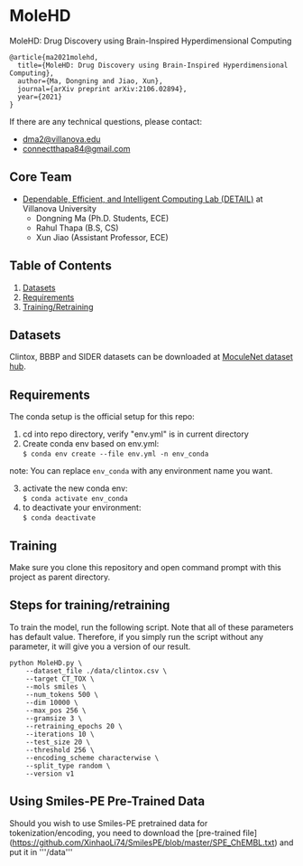 # MoleHD
MoleHD: Drug Discovery using Brain-Inspired Hyperdimensional Computing

```
@article{ma2021molehd,
  title={MoleHD: Drug Discovery using Brain-Inspired Hyperdimensional Computing},
  author={Ma, Dongning and Jiao, Xun},
  journal={arXiv preprint arXiv:2106.02894},
  year={2021}
}
```

If there are any technical questions, please contact:
* dma2@villanova.edu
* connectthapa84@gmail.com

## Core Team

* [Dependable, Efficient, and Intelligent Computing Lab (DETAIL)](https://vu-detail.github.io/) at Villanova University
  	* Dongning Ma (Ph.D. Students, ECE)
	* Rahul Thapa (B.S, CS)
  	* Xun Jiao (Assistant Professor, ECE)


## Table of Contents
1. [Datasets](#Datasets)
2. [Requirements](#Requirements)
3. [Training/Retraining](#Training)

## Datasets

 Clintox, BBBP and SIDER datasets can be downloaded at [MoculeNet dataset hub](https://moleculenet.org/datasets-1).


## Requirements

The conda setup is the official setup for this repo:

1. cd into repo directory, verify "env.yml" is in current directory
2. Create conda env based on env.yml:  
`$ conda env create --file env.yml -n env_conda`

note: You can replace `env_conda` with any environment name you want. 

3. activate the new conda env:  
`$ conda activate env_conda` 
4. to deactivate your environment:   
`$ conda deactivate`  

## Training
Make sure you clone this repository and open command prompt with this project as parent directory. 

## Steps for training/retraining
To train the model, run the following script. Note that all of these parameters has default value. Therefore, if you simply run the script without any parameter, it will give you a version of our result. 
```
python MoleHD.py \
    --dataset_file ./data/clintox.csv \
    --target CT_TOX \
    --mols smiles \
    --num_tokens 500 \
    --dim 10000 \
    --max_pos 256 \
    --gramsize 3 \
    --retraining_epochs 20 \
    --iterations 10 \
    --test_size 20 \
    --threshold 256 \
    --encoding_scheme characterwise \
    --split_type random \
    --version v1
```

## Using Smiles-PE Pre-Trained Data

Should you wish to use Smiles-PE pretrained data for tokenization/encoding, you need to download the [pre-trained file] (https://github.com/XinhaoLi74/SmilesPE/blob/master/SPE_ChEMBL.txt) and put it in '''/data'''
